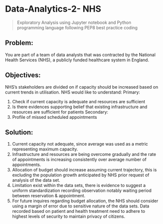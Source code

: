 
# Data-Analytics-2- NHS
> Exploratory Analysis using Jupyter notebook and Python programming language following PEP8 best practice coding

## Problem:
You are part of a team of data analysts that was contracted by the National Health Services (NHS), a publicly funded healthcare system in England.

## Objectives:
NHS’s stakeholders are divided on if capacity should be increased based on current trends in utilisation. NHS would like to understand: 
Primary:
1. Check if current capacity is adequate and resources are sufficient
2. Is there evidences supporting belief that existing infrastructure and resources are sufficient for patients
Secondary:
3. Profile of missed scheduled appointments

## Solution:
1. Current capacity not adequate, since average was used as a metric representing maximum capacity.
2. Infrastructure and resources are being overcome gradually and the rate of appointments is increasing consistently over average number of appointments.
3. Allocation of budget should increase assuming current trajectory, this is excluding the population growth anticipated by NHS prior request of analysis of the data set.
4. Limitation exist within the data sets, there is evidence to suggest a uniform standardization recording observation notably waiting period between reservation & appointment.
5. For future inquires regarding budget allocation, the NHS should consider using a margin of error due to sensitive nature of the data sets. Data recorded based on patient and health treatment need to adhere to highest levels of security to maintain privacy of citizens. 
